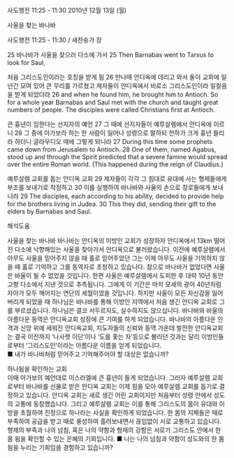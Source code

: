 사도행전 11:25 - 11:30 
2010년 12월 13일 (월)

사울을 찾는 바나바



사도행전 11:25 - 11:30 / 새찬송가  장


25 바나바가 사울을 찾으러 다소에 가서 
25 Then Barnabas went to Tarsus to look for Saul,   

처음 그리스도인이라는 호칭을 받게 됨 
26 만나매 안디옥에 데리고 와서 둘이 교회에 일 년간 모여 있어 큰 무리를 가르쳤고 제자들이 안디옥에서 비로소 그리스도인이라 일컬음을 받게 되었더라 
26 and when he found him, he brought him to Antioch. So for a whole year Barnabas and Saul met with the church and taught great numbers of people. The disciples were called Christians first at Antioch.  

큰 흉년이 임한다는 선지자의 예언 
27 그 때에 선지자들이 예루살렘에서 안디옥에 이르니 28 그 중에 아가보라 하는 한 사람이 일어나 성령으로 말하되 천하가 크게 흉년 들리라 하더니 글라우디오 때에 그렇게 되니라 
27 During this time some prophets came down from Jerusalem to Antioch. 28 One of them, named Agabus, stood up and through the Spirit predicted that a severe famine would spread over the entire Roman world. (This happened during the reign of Claudius.)   

예루살렘 교회를 돕는 안디옥 교회 
29 제자들이 각각 그 힘대로 유대에 사는 형제들에게 부조를 보내기로 작정하고 30 이를 실행하여 바나바와 사울의 손으로 장로들에게 보내니라 
29 The disciples, each according to his ability, decided to provide help for the brothers living in Judea. 30 This they did, sending their gift to the elders by Barnabas and Saul.

해석도움





사울을 찾는 바나바
바나바는 안디옥의 이방인 교회가 성장하자 안디옥에서 13km 떨어진 다소에 낙향해있는 사울을 찾아가서 안디옥으로 불러왔습니다. 이전에 예루살렘에서 아무도 사울을 믿어주지 않을 때 홀로 믿어주었던 그는 이제 아무도 사울을 기억하지 않을 때 홀로 기억하고 그를 동역자로 초청하고 있습니다. 참으로 바나바가 없었다면 사울은 바울이 될 수 없었을 것입니다. 한편 사울은 예루살렘에서 도피한 후 대략 10년 동안 고향 다소에서 지낸 것으로 추측됩니다. 그에게 이 기간은 마치 모세의 광야 40년처럼 자아가 모두 깨어지는 연단의 세월이었을 것입니다. 하지만 사울이 모든 자신감을 잃어버리게 되었을 때 하나님은 바나바를 통해 이방인 지역에서 처음 생긴 안디옥 교회로 그를 부르셨습니다. 하나님은 결코 서두르지도, 실수하지도 않으십니다. 바나바와 바울의 아름다운 동역은 안디옥교회 성장에 큰 기여를 하게 되었습니다. 바나바의 아름다운 인격과 신앙 위에 세워진 안디옥교회, 지도자들의 신뢰와 동역 가운데 발전한 안디옥교회는 결국 이전까지 ‘나사렛 이단’이나 ‘도를 좇는 자’등으로 불리던 것과는 달리 이방인들로부터 ‘그리스도인’이라는 아름다운 이름을 얻게 되었습니다.    
■ 내가 바나바처럼 믿어주고 기억해주어야 할 대상은 없습니까?  

하나됨을 확인하는 교회   
이때 아가보의 예언대로 이스라엘에 큰 흉년이 들게 되었습니다. 그러자 예루살렘 교회로부터 바나바를 선물로 받은 안디옥 교회는 이제 힘을 모아 예루살렘 교회를 돕기로 결정하고 있습니다. 안디옥 교회는 새로 생긴 어린 교회이지만 처음부터 성령 안에서 성도의 교통에 동참했습니다. 그리고 예루살렘 교회는 이를 통해 그리스도의 몸이 유대와 이방을 초월하여 진정으로 하나라는 사실을 확인하게 되었습니다. 한 몸의 지체들은 때로 부족하여 공급을 받고 때로 풍성하여 흘려보내면서 끊임없이 서로 교통하고 있습니다. 형제의 부족과 나의 넘침, 혹은 나의 약함과 형제의 강함은 서로가 그리스도 안에서 한 몸 됨을 확인할 수 있는 은혜의 기회입니다. 
■ 나는 나의 넘침과 약함이 성도와의 한 몸 됨을 누리는 기회임을 경험하고 있습니까?